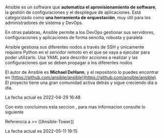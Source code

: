 Ansible es un software que **automatiza el aprovisionamiento de software**, la gestión de configuraciones y el despliegue de aplicaciones. Está categorizado como **una herramienta de orquestación**, muy útil para los administradores de sistema y DevOps.

En otras palabras, Ansible permite a los DevOps gestionar sus servidores, configuraciones y aplicaciones de forma sencilla, robusta y paralela

Ansible gestiona sus diferentes nodos a través de SSH y únicamente requiere Python en el servidor remoto en el que se vaya a ejecutar para poder utilizarlo. Usa YAML para describir acciones a realizar y las configuraciones que se deben propagar a los diferentes nodos

El autor de Ansible es **Michael DeHann**, y el repositorio lo puedes encontrar en [https://github.com/ansible/ansible](https://github.com/ansible/ansible). El proyecto tiene una gran comunidad activa detrás y sigue creciendo día a día.

La fecha actual es 2022-04-29 16:48

Con esto concluimos esta seccion , para mas informacion consulte lo siguiente

Referencia a >> [[Ansible-Tower]]

La fecha actual es 2022-05-11 19:15





